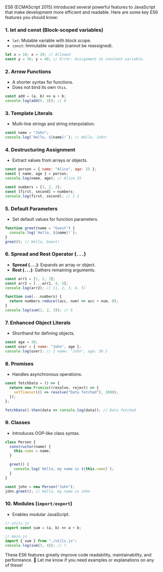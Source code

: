 ES6 (ECMAScript 2015) introduced several powerful features to JavaScript that make development more efficient and readable. Here are some key ES6 features you should know:

### 1. **let and const (Block-scoped variables)**

- `let`: Mutable variable with block scope.
- `const`: Immutable variable (cannot be reassigned).

```js
let x = 10; x = 20; // Allowed 
const y = 30; y = 40; // Error: Assignment to constant variable.
```

### 2. **Arrow Functions**

- A shorter syntax for functions.
- Does not bind its own `this`.

```js
const add = (a, b) => a + b;
console.log(add(5, 3)); // 8
```

### 3. **Template Literals**

- Multi-line strings and string interpolation.

```js
const name = "John";
console.log(`Hello, ${name}!`); // Hello, John!
```

### 4. **Destructuring Assignment**

- Extract values from arrays or objects.

```js
const person = { name: "Alice", age: 25 };
const { name, age } = person;
console.log(name, age); // Alice 25

const numbers = [1, 2, 3];
const [first, second] = numbers;
console.log(first, second); // 1 2
```

### 5. **Default Parameters**

- Set default values for function parameters.

```js
function greet(name = "Guest") {
  console.log(`Hello, ${name}!`);
}
greet(); // Hello, Guest!
```

### 6. **Spread and Rest Operator (`...`)**

- **Spread (`...`)**: Expands an array or object.
- **Rest (`...`)**: Gathers remaining arguments.

```js
const arr1 = [1, 2, 3];
const arr2 = [...arr1, 4, 5];
console.log(arr2); // [1, 2, 3, 4, 5]

function sum(...numbers) {
  return numbers.reduce((acc, num) => acc + num, 0);
}
console.log(sum(1, 2, 3)); // 6
```

### 7. **Enhanced Object Literals**

- Shorthand for defining objects.

```js
const age = 30;
const user = { name: "John", age };
console.log(user); // { name: "John", age: 30 }
```

### 8. **Promises**

- Handles asynchronous operations.

```js
const fetchData = () => {
  return new Promise((resolve, reject) => {
    setTimeout(() => resolve("Data fetched"), 1000);
  });
};

fetchData().then(data => console.log(data)); // Data fetched
```

### 9. **Classes**

- Introduces OOP-like class syntax.

```js
class Person {
  constructor(name) {
    this.name = name;
  }

  greet() {
    console.log(`Hello, my name is ${this.name}`);
  }
}

const john = new Person("John");
john.greet(); // Hello, my name is John
```

### 10. **Modules (`import/export`)**

- Enables modular JavaScript.

```js
// utils.js
export const sum = (a, b) => a + b;

// main.js
import { sum } from "./utils.js";
console.log(sum(3, 4)); // 7
```

These ES6 features greatly improve code readability, maintainability, and performance. 🚀 Let me know if you need examples or explanations on any of these!